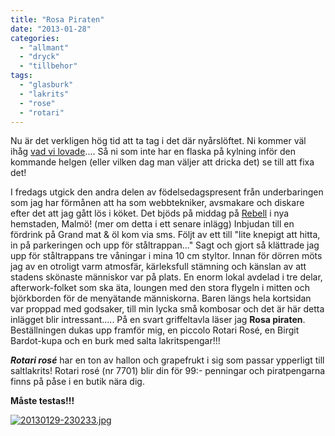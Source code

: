 ```yaml
---
title: "Rosa Piraten"
date: "2013-01-28"
categories: 
  - "allmant"
  - "dryck"
  - "tillbehor"
tags: 
  - "glasburk"
  - "lakrits"
  - "rose"
  - "rotari"
---
```


Nu är det verkligen hög tid att ta tag i det där nyårslöftet. Ni kommer väl ihåg [vad vi lovade](http://import.local/2012/12/29/bubblande-nyarslofte/).... Så ni som inte har en flaska på kylning inför den kommande helgen (eller vilken dag man väljer att dricka det) se till att fixa det!

I fredags utgick den andra delen av födelsedagspresent från underbaringen som jag har förmånen att ha som webbtekniker, avsmakare och diskare efter det att jag gått lös i köket. Det bjöds på middag på [Rebell](http://restaurangrebell.se/) i nya hemstaden, Malmö! (mer om detta i ett senare inlägg) Inbjudan till en fördrink på Grand mat & öl kom via sms. Följt av ett till "lite knepigt att hitta, in på parkeringen och upp för ståltrappan..." Sagt och gjort så klättrade jag upp för ståltrappans tre våningar i mina 10 cm styltor. Innan för dörren möts jag av en otroligt varm atmosfär, kärleksfull stämning och känslan av att stadens skönaste människor var på plats. En enorm lokal avdelad i tre delar, afterwork-folket som ska äta, loungen med den stora flygeln i mitten och björkborden för de menyätande människorna. Baren längs hela kortsidan var proppad med godsaker, till min lycka små kombosar och det är här detta inlägget blir intressant..... På en svart griffeltavla läser jag **Rosa piraten**. Beställningen dukas upp framför mig, en piccolo Rotari Rosé, en Birgit Bardot-kupa och en burk med salta lakritspengar!!!

**_Rotari rosé_** har en ton av hallon och grapefrukt i sig som passar ypperligt till saltlakrits! Rotari rosé (nr 7701) blir din för 99:- penningar och piratpengarna finns på påse i en butik nära dig.

**Måste testas!!!**

[![20130129-230233.jpg](images/20130129-230233.jpg)](http://import.local/wp-content/uploads/2013/01/20130129-230233.jpg)
